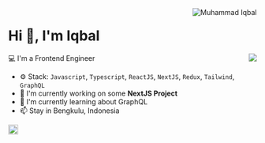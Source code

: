 <img align="right" src="https://komarev.com/ghpvc/?username=muhammadiqbalid83" alt="Muhammad Iqbal" />

<h1>Hi 👋, I'm Iqbal</h1>

<img align="right" src="https://github-readme-stats.vercel.app/api?username=muhammadiqbalid83&show_icons=false">

💻 I'm a Frontend Engineer 

- ⚙️ Stack: `Javascript`, `Typescript`, `ReactJS`, `NextJS`, `Redux`, `Tailwind`, `GraphQL`
- 🏢 I'm currently working on some **NextJS Project**
- 🌱 I'm currently learning about GraphQL
- 📫 Stay in Bengkulu, Indonesia

<p align="center">


<a href="https://www.linkedin.com/in/muhammad-iqbal-72073b226/" target="blank"><img align="center" src="https://cdn.jsdelivr.net/npm/simple-icons@3.0.1/icons/linkedin.svg" alt="Muhammad Iqbal" height="20" width="20" /></a>


</p>

